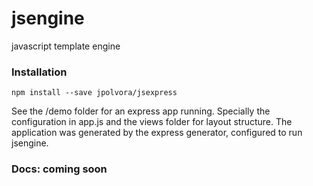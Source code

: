 # jsengine
javascript template engine

### Installation
```
npm install --save jpolvora/jsexpress
```
See the /demo folder for an express app running. Specially the configuration in app.js and the views folder for layout structure. The application was generated by the express generator, configured to run jsengine.

### Docs: coming soon
